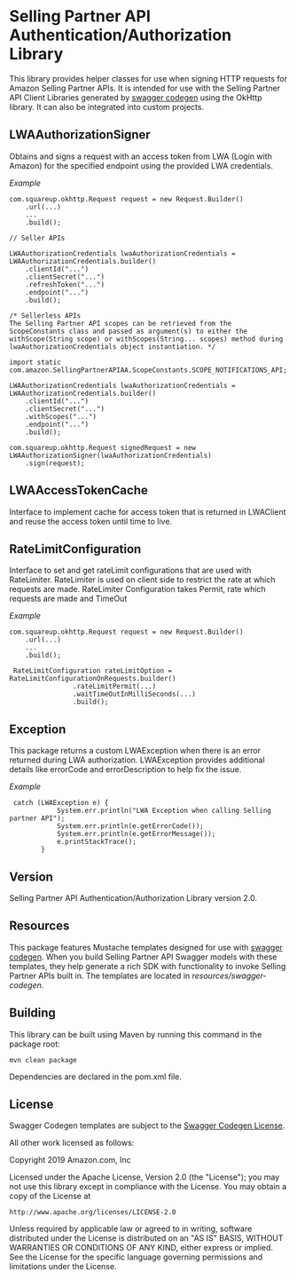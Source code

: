 # Selling Partner API Authentication/Authorization Library
This library provides helper classes for use when signing HTTP requests for Amazon Selling Partner APIs. It is intended for use
with the Selling Partner API Client Libraries generated by [swagger codegen](https://swagger.io/tools/swagger-codegen/) 
using the OkHttp library. It can also be integrated into custom projects.

## LWAAuthorizationSigner
Obtains and signs a request with an access token from LWA (Login with Amazon) for the specified endpoint using the provided LWA credentials.

*Example*
```
com.squareup.okhttp.Request request = new Request.Builder()
    .url(...)
    ...
    .build();

// Seller APIs

LWAAuthorizationCredentials lwaAuthorizationCredentials = LWAAuthorizationCredentials.builder()
    .clientId("...")
    .clientSecret("...")
    .refreshToken("...")
    .endpoint("...")
    .build();

/* Sellerless APIs
The Selling Partner API scopes can be retrieved from the ScopeConstants class and passed as argument(s) to either the withScope(String scope) or withScopes(String... scopes) method during lwaAuthorizationCredentials object instantiation. */

import static com.amazon.SellingPartnerAPIAA.ScopeConstants.SCOPE_NOTIFICATIONS_API;

LWAAuthorizationCredentials lwaAuthorizationCredentials = LWAAuthorizationCredentials.builder()
    .clientId("...")
    .clientSecret("...")
    .withScopes("...")
    .endpoint("...")
    .build();

com.squareup.okhttp.Request signedRequest = new LWAAuthorizationSigner(lwaAuthorizationCredentials)
    .sign(request);
```

## LWAAccessTokenCache
Interface to implement cache for access token that is returned in LWAClient and reuse the access token until time to live.

## RateLimitConfiguration
Interface to set and get rateLimit configurations that are used with RateLimiter. RateLimiter is used on client side to restrict the rate at which requests are made. RateLimiter Configuration takes Permit, rate which requests are made and TimeOut 

*Example*
```
com.squareup.okhttp.Request request = new Request.Builder()
    .url(...)
    ...
    .build();
    
 RateLimitConfiguration rateLimitOption = RateLimitConfigurationOnRequests.builder()
                .rateLimitPermit(...)
                .waitTimeOutInMilliSeconds(...)
                .build();
```
## Exception 
This package returns a custom LWAException when there is an error returned during LWA authorization. LWAException provides additional details like errorCode and errorDescription to help fix the issue.
 
*Example*
```
 catch (LWAException e) {
            System.err.println("LWA Exception when calling Selling partner API");
            System.err.println(e.getErrorCode());
            System.err.println(e.getErrorMessage());
            e.printStackTrace();
        }
```

## Version
Selling Partner API Authentication/Authorization Library version 2.0.

## Resources
This package features Mustache templates designed for use with [swagger codegen](https://swagger.io/tools/swagger-codegen/). 
When you build Selling Partner API Swagger models with these templates, they help generate a rich SDK with functionality to invoke Selling Partner APIs built in. The templates are located in *resources/swagger-codegen*.
 
## Building
This library can be built using Maven by running this command in the package root:
 ```
mvn clean package
```
Dependencies are declared in the pom.xml file.

## License
Swagger Codegen templates are subject to the [Swagger Codegen License](https://github.com/swagger-api/swagger-codegen#license).

All other work licensed as follows:

Copyright 2019 Amazon.com, Inc

Licensed under the Apache License, Version 2.0 (the "License");
you may not use this library except in compliance with the License.
You may obtain a copy of the License at

    http://www.apache.org/licenses/LICENSE-2.0

Unless required by applicable law or agreed to in writing, software
distributed under the License is distributed on an "AS IS" BASIS,
WITHOUT WARRANTIES OR CONDITIONS OF ANY KIND, either express or implied.
See the License for the specific language governing permissions and
limitations under the License.
